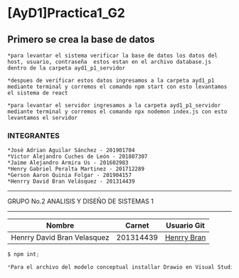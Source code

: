 # [AyD1]Practica1_G2

## Primero se crea la base de datos 

    *para levantar el sistema verificar la base de datos los datos del host, usuario, contraseña  estos estan en el archivo database.js dentro de la carpeta ayd1_p1_servidor

    *despues de verificar estos datos ingresamos a la carpeta ayd1_p1 mediante terminal y corremos el comando npm start con esto levantamos el sistema de react

    *para levantar el servidor ingresamos a la carpeta ayd1_p1_servidor mediante terminal y corremos el comando npx nodemon index.js con esto levantamos el servidor 

### INTEGRANTES

    *José Adrian Aguilar Sánchez - 201901704
    *Victor Alejandro Cuches de León - 201807307
    *Jaime Alejandro Armira Us - 201602983
    *Henry Gabriel Peralta Martinez - 201712289
    *Gerson Aaron Quinia Folgar - 201904157
    *Henrry David Bran Velásquez - 201314439

___
GRUPO No.2 ANALISIS Y DISEÑO DE SISTEMAS 1
___

| Nombre | Carnet | Usuario Git |
|----------|----------|----------|
| Henrry David Bran Velasquez | 201314439 | [Henrry Bran](https://github.com/HenrryBran-Hub) |

```javascript
$ npm int; 

*Para el archivo del modelo conceptual installar Drawio en Visual Studio Code o abrirlo en en esta [Pagina](https://app.diagrams.net/)
